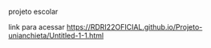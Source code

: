 projeto escolar 

link para acessar https://RDRI22OFICIAL.github.io/Projeto-unianchieta/Untitled-1-1.html
